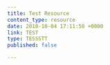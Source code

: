 ```yaml
---
title: Test Resource
content_type: resource
date: 2018-10-04 17:11:58 +0000
link: TEST
type: TESSSTT
published: false

---
```

